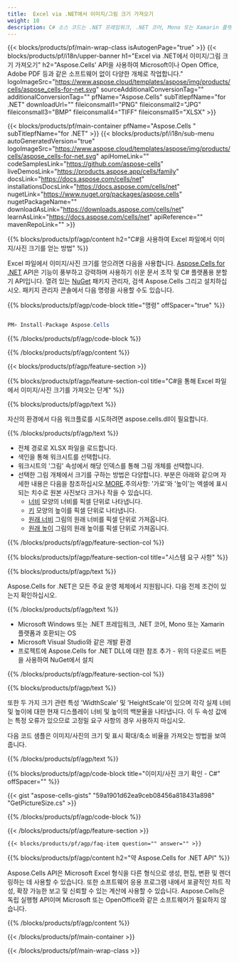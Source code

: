 ```yaml
---
title:  Excel via .NET에서 이미지/그림 크기 가져오기
weight: 10
description: C# 소스 코드는 .NET 프레임워크, .NET 코어, Mono 또는 Xamarin 플랫폼에서 Excel의 이미지/사진 크기를 가져옵니다.
---
```

{{< blocks/products/pf/main-wrap-class isAutogenPage="true" >}}
{{< blocks/products/pf/i18n/upper-banner h1="Excel via .NET에서 이미지/그림 크기 가져오기" h2="Aspose.Cells\' API을 사용하여 Microsoft이나 Open Office, Adobe PDF 등과 같은 소프트웨어 없이 다양한 개체로 작업합니다." logoImageSrc="https://www.aspose.cloud/templates/aspose/img/products/cells/aspose_cells-for-net.svg" sourceAdditionalConversionTag="" additionalConversionTag="" pfName="Aspose.Cells" subTitlepfName="for .NET" downloadUrl="" fileiconsmall1="PNG" fileiconsmall2="JPG" fileiconsmall3="BMP" fileiconsmall4="TIFF" fileiconsmall5="XLSX" >}}

{{< blocks/products/pf/main-container pfName="Aspose.Cells " subTitlepfName="for .NET" >}}
{{< blocks/products/pf/i18n/sub-menu autoGeneratedVersion="true" logoImageSrc="https://www.aspose.cloud/templates/aspose/img/products/cells/aspose_cells-for-net.svg" apiHomeLink="" codeSamplesLink="https://github.com/aspose-cells" liveDemosLink="https://products.aspose.app/cells/family" docsLink="https://docs.aspose.com/cells/net" installationsDocsLink="https://docs.aspose.com/cells/net" nugetLink="https://www.nuget.org/packages/aspose.cells" nugetPackageName="" downloadAsLink="https://downloads.aspose.com/cells/net" learnAsLink="https://docs.aspose.com/cells/net" apiReference="" mavenRepoLink="" >}}

{{% blocks/products/pf/agp/content h2="C#을 사용하여 Excel 파일에서 이미지/사진 크기를 얻는 방법" %}}

 Excel 파일에서 이미지/사진 크기를 얻으려면 다음을 사용합니다.
 [Aspose.Cells for .NET](https://products.aspose.com/cells/net) 
 API은 기능이 풍부하고 강력하며 사용하기 쉬운 문서 조작 및 C# 플랫폼용 분할기 API입니다. 열려 있는
 [NuGet](https://www.nuget.org/packages/aspose.cells) 
 패키지 관리자, 검색
 Aspose.Cells 
 그리고 설치하십시오. 패키지 관리자 콘솔에서 다음 명령을 사용할 수도 있습니다.

{{% blocks/products/pf/agp/code-block title="명령" offSpacer="true" %}}

```cs

PM> Install-Package Aspose.Cells

```

{{% /blocks/products/pf/agp/code-block %}}

{{% /blocks/products/pf/agp/content %}}

{{< blocks/products/pf/agp/feature-section >}}

{{% blocks/products/pf/agp/feature-section-col title="C#을 통해 Excel 파일에서 이미지/사진 크기를 가져오는 단계" %}}

{{% blocks/products/pf/agp/text %}}

자신의 환경에서 다음 워크플로를 시도하려면 aspose.cells.dll이 필요합니다.

{{% /blocks/products/pf/agp/text %}}

+ 전체 경로로 XLSX 파일을 로드합니다.
+ 색인을 통해 워크시트를 선택합니다.
+ 워크시트의 '그림' 속성에서 해당 인덱스를 통해 그림 개체를 선택합니다.
 + 선택한 그림 개체에서 크기를 구하는 방법은 다양합니다. 부분은 아래와 같으며 자세한 내용은 다음을 참조하십시오.[MORE](https://reference.aspose.com/cells/net/aspose.cells.drawing/picture/).주의사항: '가로'와 '높이'는 엑셀에 표시되는 치수로 원본 사진보다 크거나 작을 수 있습니다.
    + [너비](https://reference.aspose.com/cells/net/aspose.cells.drawing/shape/width/) 모양의 너비를 픽셀 단위로 나타냅니다.
    + [키](https://reference.aspose.com/cells/net/aspose.cells.drawing/shape/height/) 모양의 높이를 픽셀 단위로 나타냅니다.
    + [원래 너비](https://reference.aspose.com/cells/net/aspose.cells.drawing/picture/originalwidth/) 그림의 원래 너비를 픽셀 단위로 가져옵니다.
    + [원래 높이](https://reference.aspose.com/cells/net/aspose.cells.drawing/picture/originalheight/) 그림의 원래 높이를 픽셀 단위로 가져옵니다.


{{% /blocks/products/pf/agp/feature-section-col %}}

{{% blocks/products/pf/agp/feature-section-col title="시스템 요구 사항" %}}

{{% blocks/products/pf/agp/text %}}

 Aspose.Cells for .NET은 모든 주요 운영 체제에서 지원됩니다. 다음 전제 조건이 있는지 확인하십시오.

{{% /blocks/products/pf/agp/text %}}

-  Microsoft Windows 또는 .NET 프레임워크, .NET 코어, Mono 또는 Xamarin 플랫폼과 호환되는 OS
-  Microsoft Visual Studio와 같은 개발 환경
-  프로젝트에 Aspose.Cells for .NET DLL에 대한 참조 추가 - 위의 다운로드 버튼을 사용하여 NuGet에서 설치

{{% /blocks/products/pf/agp/feature-section-col %}}


{{% blocks/products/pf/agp/text %}}
 
또한 두 가지 크기 관련 특성 'WidthScale' 및 'HeightScale'이 있으며 각각 실제 너비 및 높이에 대한 현재 디스플레이 너비 및 높이의 백분율을 나타냅니다.
 이 두 속성 값에는 특정 오류가 있으므로 고정밀 요구 사항의 경우 사용하지 마십시오.
 
 다음 코드 샘플은 이미지/사진의 크기 및 표시 확대/축소 비율을 가져오는 방법을 보여줍니다.

{{% /blocks/products/pf/agp/text %}}

{{% blocks/products/pf/agp/code-block title="이미지/사진 크기 확인 - C#" offSpacer="" %}}

{{< gist "aspose-cells-gists" "59a1901d62ea9ceb08456a818431a898" "GetPictureSize.cs" >}}

{{% /blocks/products/pf/agp/code-block %}}

{{< /blocks/products/pf/agp/feature-section >}}

    {{< blocks/products/pf/agp/faq-item question="" answer="" >}}
 

<!-- aboutfile Starts -->

{{% blocks/products/pf/agp/content h2="약 Aspose.Cells for .NET API" %}}

 Aspose.Cells API은 Microsoft Excel 형식을 다른 형식으로 생성, 편집, 변환 및 렌더링하는 데 사용할 수 있습니다. 또한 소프트웨어 응용 프로그램 내에서 포괄적인 차트 작성, 확장 가능한 보고 및 신뢰할 수 있는 계산에 사용할 수 있습니다. Aspose.Cells은 독립 실행형 API이며 Microsoft 또는 OpenOffice와 같은 소프트웨어가 필요하지 않습니다.

{{% /blocks/products/pf/agp/content %}}



<!-- aboutfile Ends -->
<!--
{{< blocks/products/pf/agp/other-supported-section title="Other Supported Splitting Formats" subTitle="Using C#, One can also split large file into chunks of many other file formats including." >}}

{{< blocks/products/pf/agp/other-supported-section-item href="https://products.aspose.com/cells/net/splitter/ods/" name="ODS" description="OpenDocument Spreadsheet File" >}}
{{< blocks/products/pf/agp/other-supported-section-item href="https://products.aspose.com/cells/net/splitter/xls/" name="XLS" description="Excel Binary Format" >}}
{{< blocks/products/pf/agp/other-supported-section-item href="https://products.aspose.com/cells/net/splitter/xlsb/" name="XLSB" description="Binary Excel Workbook File" >}}
{{< blocks/products/pf/agp/other-supported-section-item href="https://products.aspose.com/cells/net/splitter/xlsm/" name="XLSM" description="Spreadsheet File" >}}

{{< /blocks/products/pf/agp/other-supported-section >}}

-->

{{< /blocks/products/pf/main-container >}}
    
{{< /blocks/products/pf/main-wrap-class >}}
